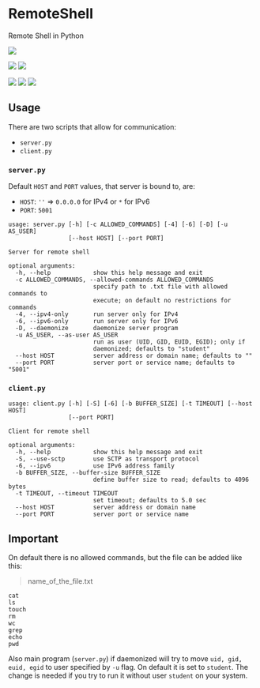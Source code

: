# RemoteShell
Remote Shell in Python

<img src='https://img.shields.io/badge/license-MIT-brightgreen'></a>
<p>
    <img src='https://img.shields.io/badge/system-UNIX-brightgreen'></a>
    <img src='https://img.shields.io/badge/system-Windows-darkred'></a>
</p>
<p>
    <img src='https://img.shields.io/badge/protocol-TCP-brightgreen'></a>
    <img src='https://img.shields.io/badge/protocol-SCTP-brightgreen'></a>
    <img src='https://img.shields.io/badge/protocol-UDP-darkred'></a>
</p>

## Usage

There are two scripts that allow for communication:
- `server.py`
- `client.py`

### `server.py`

Default `HOST` and `PORT` values, that server is bound to, are:

- `HOST`: `''` => `0.0.0.0` for IPv4 or `*` for IPv6
- `PORT`: `5001`

```
usage: server.py [-h] [-c ALLOWED_COMMANDS] [-4] [-6] [-D] [-u AS_USER]
                 [--host HOST] [--port PORT]

Server for remote shell

optional arguments:
  -h, --help            show this help message and exit
  -c ALLOWED_COMMANDS, --allowed-commands ALLOWED_COMMANDS
                        specify path to .txt file with allowed commands to
                        execute; on default no restrictions for commands
  -4, --ipv4-only       run server only for IPv4
  -6, --ipv6-only       run server only for IPv6
  -D, --daemonize       daemonize server program
  -u AS_USER, --as-user AS_USER
                        run as user (UID, GID, EUID, EGID); only if
                        daemonized; defaults to "student"
  --host HOST           server address or domain name; defaults to ""
  --port PORT           server port or service name; defaults to "5001"
```

### `client.py`

```
usage: client.py [-h] [-S] [-6] [-b BUFFER_SIZE] [-t TIMEOUT] [--host HOST]
                 [--port PORT]

Client for remote shell

optional arguments:
  -h, --help            show this help message and exit
  -S, --use-sctp        use SCTP as transport protocol
  -6, --ipv6            use IPv6 address family
  -b BUFFER_SIZE, --buffer-size BUFFER_SIZE
                        define buffer size to read; defaults to 4096 bytes
  -t TIMEOUT, --timeout TIMEOUT
                        set timeout; defaults to 5.0 sec
  --host HOST           server address or domain name
  --port PORT           server port or service name
```

## Important

On default there is no allowed commands, but the file can be added like this:

> name_of_the_file.txt
```
cat
ls
touch
rm
wc
grep
echo
pwd
```

Also main program (`server.py`) if daemonized will try to move `uid, gid, euid, egid` to user specified by `-u` flag. On default it is set to `student`. The change is needed if you try to run it without user `student` on your system. 
